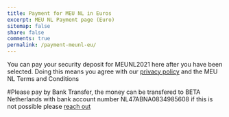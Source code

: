 ```yaml
---
title: Payment for MEU NL in Euros
excerpt: MEU NL Payment page (Euro)
sitemap: false
share: false
comments: true
permalink: /payment-meunl-eu/
---
```

You can pay your security deposit for MEUNL2021 here after you have been selected. Doing this means you agree with our [privacy policy](https://netherlands.beta-europe.org/privacy-policy) and the MEU NL Terms and Conditions

#Please pay by Bank Transfer, the money can be transfered to BETA Netherlands with bank account number NL47ABNA0834985608 if this is not possible please [reach out](mailto:c.kroes@beta-europe.org)
